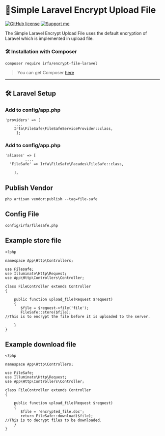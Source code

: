 
# 🚀Simple Laravel Encrypt Upload File
[![GitHub license](https://img.shields.io/github/license/irfaardy/encrypt-file-laravel?style=flat-square)](https://github.com/irfaardy/encrypt-file-laravel/blob/master/LICENSE) [![Support me](https://img.shields.io/badge/Support-Buy%20me%20a%20coffee-yellow.svg?style=flat-square)](https://www.buymeacoffee.com/OBaAofN)

<p>The Simple Laravel Encrypt Upload File uses the default encryption of Laravel which is implemented in upload file.<p>
<h3>🛠️ Installation with Composer </h3>

    composer require irfa/encrypt-file-laravel

>You can get Composer [ here]( https://getcomposer.org/download/)

***


<h2>🛠️ Laravel Setup </h2>

<h3>Add to config/app.php</h3>

    'providers' => [
        ....
        Irfa\FileSafe\FileSafeServiceProvider::class,
         ];



<h3>Add to config/app.php</h3>

    'aliases' => [
             ....
      'FileSafe' => Irfa\FileSafe\Facades\FileSafe::class,
    
        ],

  <h2>Publish Vendor</h2>


    php artisan vendor:publish --tag=file-safe

<h2>Config File</h2>

    config/irfa/filesafe.php

<h2>Example store file</h2>


    <?php
    
    namespace App\Http\Controllers;
    
    use Filesafe;
    use Illuminate\Http\Request;
    use App\Http\Controllers\Controller;
    
    class FileController extends Controller
    {
       
        public function upload_file(Request $request)
        {
           $file = $request->file('file');
           FileSafe::store($file);
    //This is to encrypt the file before it is uploaded to the server.

        }
    }

<h2>Example download file</h2>


    <?php
    
    namespace App\Http\Controllers;
    
    use FileSafe;
    use Illuminate\Http\Request;
    use App\Http\Controllers\Controller;
    
    class FileController extends Controller
    {
       
        public function upload_file(Request $request)
        {
           $file = 'encrypted_file.doc';
           return FileSafe::download($file);
    //This is to decrypt files to be downloaded.
        }
    }

